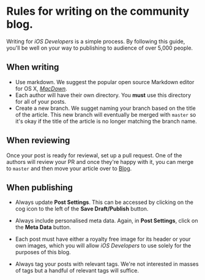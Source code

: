 # Rules for writing on the community blog.

Writing for *iOS Developers* is a simple process. By following this guide, you'll be well on your way to publishing to audience of over 5,000 people.

## When writing
- Use markdown. We suggest the popular open source Markdown editor for OS X, _[MacDown](http://macdown.uranusjr.com)_.
- Each author will have their own directory. You **must** use this directory for all of your posts.
- Create a new branch. We sugget naming your branch based on the title of the article. This new branch will eventually be merged with `master` so it's okay if the title of the article is no longer matching the branch name.

## When reviewing
Once your post is ready for reviewal, set up a pull request. One of the authors will review your PR and once they're happy with it, you can merge to `master` and then move your article over to [Blog](https://ios-developers.ghost.io/ghost/).

## When publishing
- Always update **Post Settings**. This can be accessed by clicking on the cog icon to the left of the **Save Draft/Publish** button.

- Always include personalised meta data. Again, in **Post Settings**, click on the **Meta Data** button.

- Each post must have either a royalty free image for its header or your own images, which you will allow *iOS Developers* to use solely for the purposes of this blog.

- Always tag your posts with relevant tags. We're not interested in masses of tags but a handful of relevant tags will suffice.